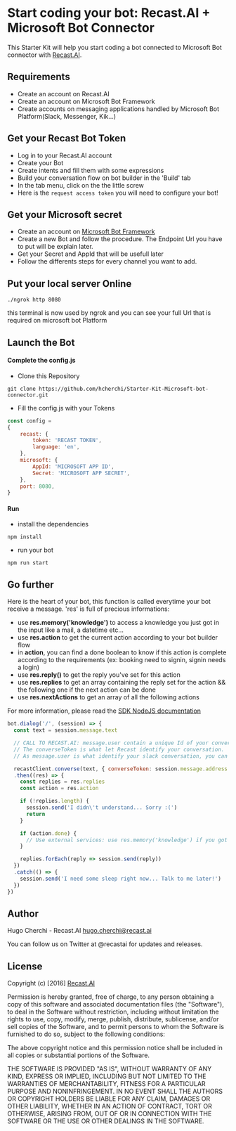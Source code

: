 # Start coding your bot: Recast.AI + Microsoft Bot Connector

This Starter Kit will help you start coding a bot connected to Microsoft Bot connector with [Recast.AI](https://recast.ai/).

## Requirements

* Create an account on Recast.AI
* Create an account on Microsoft Bot Framework
* Create accounts on messaging applications handled by Microsoft Bot Platform(Slack, Messenger, Kik...)

## Get your Recast Bot Token

* Log in to your Recast.AI account
* Create your Bot
* Create intents and fill them with some expressions
* Build your conversation flow on bot builder in the 'Build' tab
* In the tab menu, click on the the little screw
* Here is the `request access token` you will need to configure your bot!

## Get your Microsoft secret

* Create an account on [Microsoft Bot Framework](https://dev.botframework.com/)
* Create a new Bot and follow the procedure. The Endpoint Url you have to put will be explain later.
* Get your Secret and AppId that will be usefull later
* Follow the differents steps for every channel you want to add.

## Put your local server Online

```
./ngrok http 8080
```

this terminal is now used by ngrok and you can see your full Url that is required on microsoft bot Platform

## Launch the Bot

#### Complete the config.js

* Clone this Repository

```
git clone https://github.com/hcherchi/Starter-Kit-Microsoft-bot-connector.git
```

* Fill the config.js with your Tokens

```javascript
const config =
{
	recast: {
		token: 'RECAST TOKEN',
		language: 'en',
	},
	microsoft: {
		AppId: 'MICROSOFT APP ID',
		Secret: 'MICROSOFT APP SECRET',
	},
	port: 8080,
}
```

#### Run

* install the dependencies

```
npm install
```

* run your bot

```
npm run start
```

## Go further

Here is the heart of your bot, this function is called everytime your bot receive a message.
'res' is full of precious informations:

* use **res.memory('knowledge')** to access a knowledge you just got in the input like a mail, a datetime etc...
* use **res.action** to get the current action according to your bot builder flow
* in **action**, you can find a done boolean to know if this action is complete according to the requirements (ex: booking need to signin, signin needs a login)
* use **res.reply()** to get the reply you've set for this action
* use **res.replies** to get an array containing the reply set for the action && the following one if the next action can be done
* use **res.nextActions** to get an array of all the following actions

For more information, please read the [SDK NodeJS documentation](https://github.com/RecastAI/SDK-NodeJS)

```javascript
bot.dialog('/', (session) => {
  const text = session.message.text

  // CALL TO RECAST.AI: message.user contain a unique Id of your conversation in Slack
  // The converseToken is what let Recast identify your conversation.
  // As message.user is what identify your slack conversation, you can use it as converseToken.

  recastClient.converse(text, { converseToken: session.message.address.conversation.id })
  .then((res) => {
    const replies = res.replies
    const action = res.action

    if (!replies.length) {
      session.send('I didn\'t understand... Sorry :(')
      return
    }

    if (action.done) {
      // Use external services: use res.memory('knowledge') if you got a knowledge from this action
    }

    replies.forEach(reply => session.send(reply))
  })
  .catch(() => {
    session.send('I need some sleep right now... Talk to me later!')
  })
})
```

## Author

Hugo Cherchi - Recast.AI hugo.cherchi@recast.ai

You can follow us on Twitter at @recastai for updates and releases.

## License

Copyright (c) [2016] [Recast.AI](https://recast.ai/)

Permission is hereby granted, free of charge, to any person obtaining a copy of this software and associated documentation files (the "Software"), to deal in the Software without restriction, including without limitation the rights to use, copy, modify, merge, publish, distribute, sublicense, and/or sell copies of the Software, and to permit persons to whom the Software is furnished to do so, subject to the following conditions:

The above copyright notice and this permission notice shall be included in all copies or substantial portions of the Software.

THE SOFTWARE IS PROVIDED "AS IS", WITHOUT WARRANTY OF ANY KIND, EXPRESS OR IMPLIED, INCLUDING BUT NOT LIMITED TO THE WARRANTIES OF MERCHANTABILITY, FITNESS FOR A PARTICULAR PURPOSE AND NONINFRINGEMENT. IN NO EVENT SHALL THE AUTHORS OR COPYRIGHT HOLDERS BE LIABLE FOR ANY CLAIM, DAMAGES OR OTHER LIABILITY, WHETHER IN AN ACTION OF CONTRACT, TORT OR OTHERWISE, ARISING FROM, OUT OF OR IN CONNECTION WITH THE SOFTWARE OR THE USE OR OTHER DEALINGS IN THE SOFTWARE.
